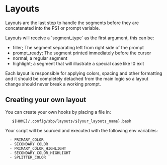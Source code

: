 # Layouts

Layouts are the last step to handle the segments before they are concatenated
into the PS1 or prompt variable.

Layouts will receive a ´segment_type´ as the first argument, this can be:
  - filler; The segment separating left from right side of the prompt
  - prompt_ready; The segment printed immediately before the cursor
  - normal; a regular segment
  - highlight; a segment that will illustrate a special case like !0 exit

Each layout is responsible for applying colors, spacing and other formatting
and it should be completely detached from the main logic so a layout change
should never break a working prompt.

## Creating your own layout
You can create your own hooks by placing a file in:
```
   ${HOME}/.config/sbp/layouts/${your_layouts_name}.bash
```

Your script will be sourced and executed with the following env variables:
```
  - PRIMARY_COLOR
  - SECONDARY_COLOR
  - PRIMARY_COLOR_HIGHLIGHT
  - SECONDARY_COLOR_HIGHLIGHT
  - SPLITTER_COLOR
```
